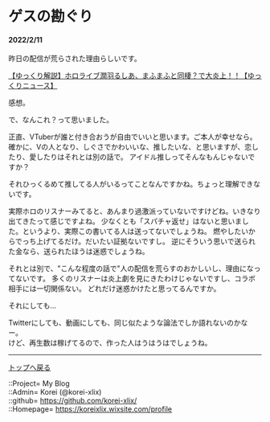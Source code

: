 # ゲスの勘ぐり
#### 2022/2/11


昨日の配信が荒らされた理由らしいです。  
  
[【ゆっくり解説】ホロライブ潤羽るしあ、まふまふと同棲？で大炎上！！【ゆっくりニュース】](https://www.youtube.com/watch?v=KwAe6ef8oUA)
  
感想。  
  
で、なんこれ？って思いました。  
  
正直、VTuberが誰と付き合おうが自由でいいと思います。ご本人が幸せなら。
確かに、Vの人となり、しぐさでかわいいな、推したいな、と思いますが、恋したり、愛したりはそれとは別の話で。
アイドル推しってそんなもんじゃないですか？  
  
それひっくるめて推してる人がいるってことなんですかね。ちょっと理解できないです。  
  
実際ホロのリスナーみてると、あんまり過激派っていないですけどね。いきなり出てきたって感じですよね。
少なくとも「スパチャ返せ」はないと思いました。というより、実際この書いてる人は送ってないでしょうね。
燃やしたいからでっち上げてるだけ。だいたい証拠ないですし。
逆にそういう思いで送られた金なら、送られたほうは迷惑でしょうね。  
  
それとは別で、"こんな程度の話で"人の配信を荒らすのおかしいし、理由になってないです。
多くのリスナーは炎上劇を見にきたわけじゃないですし、コラボ相手には一切関係ない。
どれだけ迷惑かけたと思ってるんですか。  
  
それにしても...  
  
Twitterにしても、動画にしても、同じ似たような論法でしか語れないのかなー。  
けど、再生数は稼げてるので、作った人はうはうはでしょうね。  



***
[トップへ戻る](/readme.md)  
  
::Project= My Blog  
::Admin= Korei (@korei-xlix)  
::github= https://github.com/korei-xlix/  
::Homepage= https://koreixlix.wixsite.com/profile  
